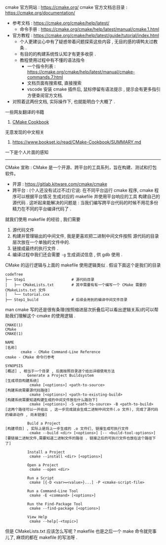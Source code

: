

cmake 官方网站 : https://cmake.org/
cmake 官方文档总目录 : https://cmake.org/documentation/
  - 参考文档 : https://cmake.org/cmake/help/latest/
    - 命令手册 : https://cmake.org/cmake/help/latest/manual/cmake.1.html
  - 官方教程 : https://cmake.org/cmake/help/latest/guide/tutorial/index.html
    - 个人更建议心中有了疑惑带着问题探索这些内容 , 无目的感的填鸭太过教条 . 
    - 有目的的构建系统性认知才有更多收获 .
    - 教程使用过程中有不懂的语法指令
      - 一个指令列表 : https://cmake.org/cmake/help/latest/manual/cmake-commands.7.html
      - 文档页面有搜索框, 直接搜索
      - vscode 安装 cmake 插件后, 鼠标停留有语法提示 , 提示会有更多指引方便查阅官方文档. 
  - 对照着这两份文档, 实际操作下, 也就能明白个大概了 .


一些网友翻译的书籍
1. [CMake Cookbook](https://www.bookstack.cn/read/CMake-Cookbook/README.md)


无意发现的中文相关 
1. https://www.bookset.io/read/CMake-Cookbook/SUMMARY.md

一下是个人片面的感知

----- 

CMake 宣称 : CMake 是一个开源、跨平台的工具系列，旨在构建、测试和打包软件。
  - 开源 : https://gitlab.kitware.com/cmake/cmake
  - 跨平台 : (个人还没有试过不过)它说: 在不同平台运行 cmake 程序, cmake 程序可以根据平台情况
    生成对应的 makefile 并使用平台响应的工具 构建自己的源代码 . 
    这听起来能解决的问题是 : 当我们编写跨平台代码的时候不用花多份精力在不同的平台编译代码了 . 


就我们使用 makefile 的经验 , 我们需要
1. 源代码文件
2. 构建并管理输出的中间文件, 我是更喜欢把二进制中间文件按照 源代码的目录层次放在一个单独的文件中的.
3. 链接成最终的执行文件 . 
4. 编译过程中我们还会需要 `-g` 生成调试信息 , 供 gdb 使用 . 


CMake 的运行逻辑与上面的 makefile 使用逻辑类似 . 假设下面这个是我们的目录

```
codeTree
├── Step1                     # 源代码目录
│   ├── CMakeLists.txt        # 其中需要有有一个编写一个 CMake 需要的 CMakeLists.txt 文件
│   └── tutorial.cxx
├── Step1_build               # 后续会用到的编译中间文件目录
```

man cmake 写的还是很有条理(按照缩进层次折叠后可以看出逻辑关系)的可以帮助我们理解这个 cmake 的使用逻辑 .
```
CMAKE(1)                                                           CMake                                                          CMAKE(1)     

NAME                                                                [名称]
       cmake - CMake Command-Line Reference                             cmake - CMake 命令行参考

SYNOPSIS                                                            [概述] , 相当于一个目录 , 后面按照目录逐个给出详细使用方法
          Generate a Project Buildsystem                                [生成项目构建系统]
           cmake [<options>] <path-to-source>                           [构建系统需要源代码路径]
           cmake [<options>] <path-to-existing-build>                   [构建系统需要知道构建生成的中间文件放在什么路劲下]
           cmake [<options>] -S <path-to-source> -B <path-to-build>     [这两个路径可以一并给出 , 这一步完成就会生成二进制中间文件(.o 文件), 完成了源代码的编译动作 , 尚未链接]

          Build a Project                                           [构建项目] , 实际上是将上一步生成的 .o 文件们, 链接生成可执行文件
           cmake --build <dir> [<options>] [-- <build-tool-options>]     [要链接二进制文件,需要知道二进制文件的路径 . 链接之后的可执行文件也放在这个路径下了]

          Install a Project
           cmake --install <dir> [<options>]

          Open a Project
           cmake --open <dir>

          Run a Script
           cmake [{-D <var>=<value>}...] -P <cmake-script-file>

          Run a Command-Line Tool
           cmake -E <command> [<options>]

          Run the Find-Package Tool
           cmake --find-package [<options>]

          View Help
           cmake --help[-<topic>]
```


但是 CMakeLists.txt 应该怎么写呢 ? makefile 也是之后一个 make 命令就完事儿了, 麻烦的都在 makefile 的写法呀 . 